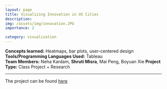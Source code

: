 ```yaml
---
layout: page
title: Visualizing Innovation in US Cities
description: 
img: /assets/img/innovation.JPG
importance: 2

category: visualization
---
```


**Concepts learned:** Heatmaps, bar plots, user-centered design \
**Tools/Programming Languages Used:** Tableau \
**Team Members:**  Neha Kardam, **Shruti Misra**, Mai Peng, Boyuan Xie
**Project Type:** Class Project + Research

<hr>


The project can be found <a href = "https://shruti-misra.github.io/innovation-dashboard/">here</a>

